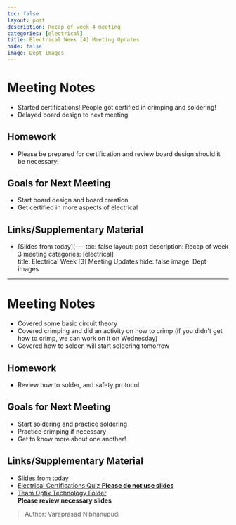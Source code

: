```yaml
--- 
toc: false 
layout: post 
description: Recap of week 4 meeting 
categories: [electrical]  
title: Electrical Week [4] Meeting Updates
hide: false 
image: Dept images 
---  
```


# Meeting Notes  
- Started certifications! People got certified in crimping and soldering!
- Delayed board design to next meeting

## Homework 
- Please be prepared for certification and review board design should it be necessary!

## Goals for Next Meeting  
- Start board design and board creation
- Get certified in more aspects of electrical

## Links/Supplementary Material  
- [Slides from today](--- 
toc: false 
layout: post 
description: Recap of week 3 meeting 
categories: [electrical]  
title: Electrical Week [3] Meeting Updates
hide: false 
image: Dept images 
---  

# Meeting Notes  
- Covered some basic circuit theory
- Covered crimping and did an activity on how to crimp (if you didn't get how to crimp, we can work on it on Wednesday)
- Covered how to solder, will start soldering tomorrow

## Homework 
- Review how to solder, and safety protocol

## Goals for Next Meeting  
- Start soldering and practice soldering
- Practice crimping if necessary 
- Get to know more about one another!

## Links/Supplementary Material  
- [Slides from today](https://docs.google.com/presentation/d/1xs2gc0KzQm7CXNx4T5PSF5Ht8kuutGGdPw1XHCpRTsU/edit?usp=sharing)  
- [Electrical Certifications Quiz **Please do not use slides**](https://forms.gle/fbAqr6YncPNQv8Zo8)
- [Team Optix Technology Folder](https://drive.google.com/drive/folders/1D4VNl_CzpGJff69jR2onBDxhrS-d7Ol8?usp=sharing)  
**Please review necessary slides**
  
> Author: Varaprasad Nibhanupudi